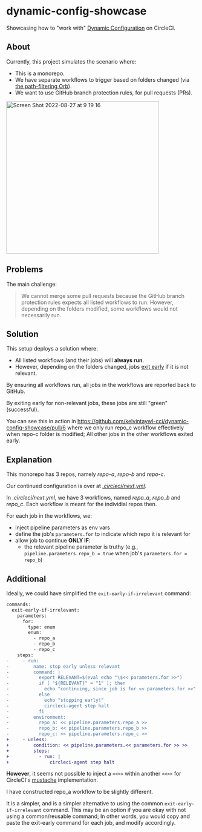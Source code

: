 # dynamic-config-showcase

Showcasing how to "work with" [Dynamic Configuration](https://circleci.com/docs/dynamic-config) on CircleCI.


## About

Currently, this project simulates the scenario where:

- This is a monorepo.
- We have separate workflows to trigger based on folders changed (via [the path-filtering Orb](https://circleci.com/developer/orbs/orb/circleci/path-filtering)).
- We want to use GitHub branch protection rules, for pull requests (PRs).

<img width="403" alt="Screen Shot 2022-08-27 at 9 19 16" src="https://user-images.githubusercontent.com/2164346/187006304-33a4d0bb-cca9-4c0e-ae6a-281dceefd3a9.png">


## Problems

The main challenge:

> We cannot merge some pull requests because the GitHub branch protection rules expects all listed workflows to run.
> However, depending on the folders modified, some workflows would not necessarily run.

## Solution

This setup deploys a solution where:

- All listed workflows (and their jobs) will **always run**.
- However, depending on the folders changed, jobs [exit early](https://circleci.com/docs/configuration-reference#ending-a-job-from-within-a-step) if it is not relevant.

By ensuring all workflows run, all jobs in the workflows are reported back to GitHub.

By exiting early for non-relevant jobs, these jobs are still "green" (successful).

You can see this in action in https://github.com/kelvintaywl-cci/dynamic-config-showcase/pull/6 where we only run repo_c workflow effectively when repo-c folder is modified;
All other jobs in the other workflows exited early.

## Explanation

This monorepo has 3 repos, namely _repo-a_, _repo-b_ and _repo-c_.

Our continued configuration is over at [_.circleci/next.yml_](.circleci/next.yml).

In _.circleci/next.yml_, we have 3 workflows, named _repo_a_, _repo_b_ and _repo_c_.
Each workflow is meant for the individial repos then.

For each job in the workflows, we:

- inject pipeline parameters as env vars
- define the job's `parameters.for` to indicate which repo it is relevant for
- allow job to continue **ONLY IF**:
   * the relevant pipeline parameter is truthy (e.g., `pipeline.parameters.repo_b = true` when job's `parameters.for = repo_b`)

## Additional

Ideally, we could have simplified the `exit-early-if-irrelevant` command:

```diff
commands:
  exit-early-if-irrelevant:
    parameters:
      for:
        type: enum
        enum:
          - repo_a
          - repo_b
          - repo_c
    steps:
-     - run:
-         name: stop early unless relevant
-         command: |
-           export RELEVANT=$(eval echo "\$<< parameters.for >>")
-           if [ "${RELEVANT}" = "1" ]; then
-             echo "continuing, since job is for << parameters.for >>"
-           else
-             echo "stopping early!"
-             circleci-agent step halt
-           fi
-         environment:
-           repo_a: << pipeline.parameters.repo_a >>
-           repo_b: << pipeline.parameters.repo_b >>
-           repo_c: << pipeline.parameters.repo_c >>
+     - unless:
+         condition: << pipeline.parameters.<< parameters.for >> >>
+         steps:
+           - run: |
+               circleci-agent step halt
```

**However**, it seems not possible to inject a `<<>>` within another `<<>>` for CircleCI's [mustache](http://mustache.github.io/) implementation.


I have constructed repo_a workflow to be slightly different.

It is a simpler, and is a simpler alternative to using the common `exit-early-if-irrelevant` command.
This may be an option if you are okay with not using a common/reusable command;
In other words, you would copy and paste the exit-early command for each job, and modify accordingly.
